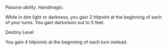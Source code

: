 *Passive ability. Handmagic.*

While in dim light or darkness, you gain 2 hitpoint at the beginning of each of your turns. You gain darkvision out to 5 feet.

<div class="destiny-level">Destiny Level</div class="destiny-level">

You gain 4 hitpoints at the beginning of each turn instead.
